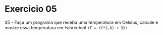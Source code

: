 # Exercicio 05

05 - Faça um programa que receba uma temperatura em Celsius, calcule e mostre essa temperatura em Fahrenheit `(F = (C*1,8) + 32)`